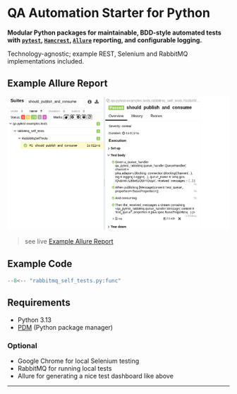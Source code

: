 # QA Automation Starter for Python


**Modular Python packages for maintainable, BDD-style automated tests with [`pytest`](https://docs.pytest.org/), [`Hamcrest`](https://hamcrest.org/), [`Allure`](https://docs.qameta.io/allure/) reporting, and configurable logging.**

Technology-agnostic; example REST, Selenium and RabbitMQ implementations included.

## Example Allure Report
![Allure BDD Example](images/allure-bdd-example.png)

> see live [Example Allure Report](reports/index.html)

## Example Code
```python
--8<-- "rabbitmq_self_tests.py:func"
```

## Requirements

- Python 3.13
- [PDM](https://pdm-project.org) (Python package manager)

### Optional
- Google Chrome for local Selenium testing
- RabbitMQ for running local tests
- Allure for generating a nice test dashboard like above

---

